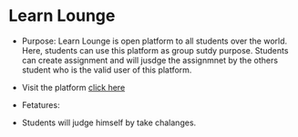 # Learn Lounge

* Purpose: Learn Lounge is open platform to all students over the world. Here, students can use this platform as group sutdy purpose. Students can create assignment and will jusdge the assignmnet by the others student who is the valid user of this platform.

* Visit the platform [click here](https://simple-firebase-fa91e.firebaseapp.com)
* Fetatures: 
- Students will judge himself by take chalanges.
